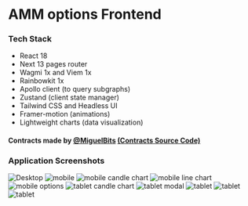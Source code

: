 # AMM options Frontend

### Tech Stack

 - React 18
 - Next 13 pages router
 - Wagmi 1x and Viem 1x
 - Rainbowkit 1x
 - Apollo client (to query subgraphs)
 - Zustand (client state manager)
 - Tailwind CSS and Headless UI 
 - Framer-motion (animations)
 - Lightweight charts (data visualization)

#### Contracts made by [@MiguelBits](https://github.com/MiguelBits)  [(Contracts Source Code)](https://github.com/MiguelBits/Options-Margin)


### Application Screenshots

![](/app_screenshots/desktop.png "Desktop")
![](/app_screenshots/mobile.png "mobile")
![](/app_screenshots/mobile-candle-chart.png "mobile candle chart")
![](/app_screenshots/mobile-line-chart.png "mobile line chart")
![](/app_screenshots/mobile-options.png "mobile options")
![](/app_screenshots/tablet-candle-chart.png "tablet candle chart")
![](/app_screenshots/tablet-modal.png "tablet modal")
![](/app_screenshots/tablet-1.png "tablet")
![](/app_screenshots/tablet-2.png "tablet")
![](/app_screenshots/tablet-3.png "tablet")
